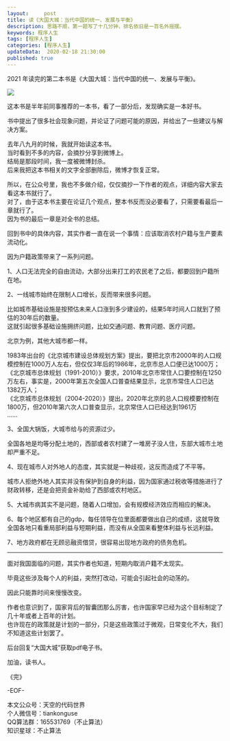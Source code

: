 ```yaml
---   
layout:     post  
title: 读《大国大城：当代中国的统一、发展与平衡》  
description: 思路不顺，第一题写了十几分钟，排名依旧是一百名外摇摆。   
keywords: 程序人生  
tags: [程序人生]    
categories: [程序人生]  
updateData:  2020-02-18 21:30:00  
published: true  
---  
```



2021 年读完的第二本书是《大国大城：当代中国的统一、发展与平衡》。  


![](http://res.tiankonguse.com/images/2021/02/01/001.png)  



这本书是半年前同事推荐的一本书，看了一部分后，发现确实是一本好书。  


书中提出了很多社会现象问题，并论证了问题可能的原因，并给出了一些建议与解决方案。  


去年八九月的时候，我就开始读这本书。  
当时看到不多的内容，会摘抄分享到微博上。  
结局是那段时间，我一度被微博封杀。  
后来我把这本书相关的文字全部删除后，微博才恢复正常。  



所以，在公众号里，我也不多做介绍，仅仅摘抄一下作者的观点，详细内容大家去看这本书就行了。  
对了，由于这本书主要在论证几个观点，整本书反而没必要看了，只需要看最后一章就行了。  
因为书的最后一章是对全书的总结。  



回到书中的具体内容，其实作者一直在说一个事情：应该取消农村户籍与生产要素流动化。  


因为户籍政策带来了一系列问题。  


1、人口无法完全的自由流动，大部分出来打工的农民老了之后，都要回到户籍所在地。  


2、一线城市始终在限制人口增长，反而带来很多问题。  


比如城市基础设施是按预估未来人口涨到多少建设的，结果5年时间人口就到了预估的30年后的数量。  
这就引起很多基础设施拥挤问题，比如交通问题、教育问题、医疗问题。  

北京为例，其他大城市都一样。  


1983年出台的《北京城市建设总体规划方案》提出，要把北京市2000年的人口规模控制在1000万人左右，但仅仅3年后的1986年，北京市总人口便已达1000万；  
《北京城市总体规划（1991-2010）》要求，2010年北京市常住人口要控制在1250万左右，事实是，2000年第五次全国人口普查结果显示，北京市常住人口已达1382万人；  
《北京城市总体规划（2004-2020）》提出，2020年北京的总人口规模要控制在1800万，但2010年第六次人口普查显示，北京常住人口已经达到1961万  
……  



3、全国大锅饭，大城市给与的资源过少。  


全国各地是均等分配土地的，西部或者农村建了一堆房子没人住，东部大城市土地却严重不足。  


4、现在城市人对外地人的态度，其实就是一种歧视，这反而造成了不平等。  


城市人拒绝外地人其实并没有保护到自身的利益，因为国家通过税收等措施进行了财政转移，还是会把资金补助给了西部或农村地区。  


5、大城市病其实不是问题，随着人口增加，会有规模经济效应而相应的解决。  


6、每个地区都有自己的gdp，每任领导在位里面都要做出自己的成绩，这就导致全国各地只看重局部利益与短期利益，而没有从全国来看整体利益与长远利益。  


7、地方政府都在无顾忌融资借贷，很容易出现地方政府的债务危机。  


----


面对我国面临的问题，其实作者也知道，短期内取消户籍不太现实。  


毕竟这些涉及每个人的利益，突然打改动，可能会引起社会的动荡的。  


因此只能靠时间来慢慢改变。  


作者也意识到了，国家背后的智囊团那么厉害，也许国家早已经为这个目标制定了几十年或者上百年的计划。  
也许现在的政策就是计划的一部分，只是这些政策过于微观，日常变化不大，我们不知道这些计划罢了。  


后台回复“大国大城”获取pdf电子书。  


加油，读书人。  


《完》  


-EOF-  



本文公众号：天空的代码世界  
个人微信号：tiankonguse  
QQ算法群：165531769（不止算法）  
知识星球：不止算法  

